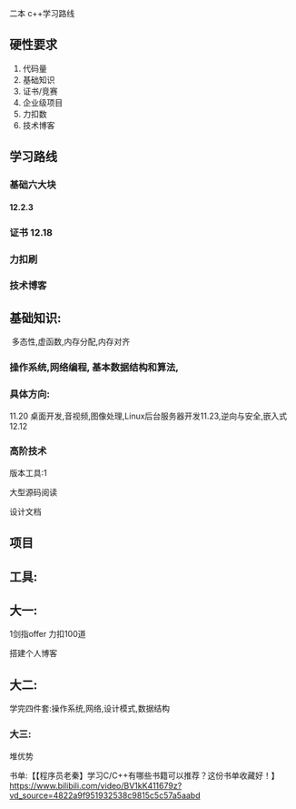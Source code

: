 二本 c++学习路线

## 硬性要求

1. 代码量
2. 基础知识
3. 证书/竞赛
4. 企业级项目
5. 力扣数
6. 技术博客

## 学习路线

### 基础六大块

#### 	12.2.3

### 	证书 12.18

### 	力扣刷

### 	技术博客

## 基础知识:

​	多态性,虚函数,内存分配,内存对齐 

### 	操作系统,网络编程,  基本数据结构和算法,

### 具体方向:

11.20  桌面开发,音视频,图像处理,Linux后台服务器开发11.23,逆向与安全,嵌入式12.12

### 高阶技术

版本工具:1 

大型源码阅读

设计文档

##  项目

## 工具:

## 大一:

1剑指offer 力扣100道

搭建个人博客

## 大二:

 学完四件套:操作系统,网络,设计模式,数据结构

### 大三:

堆优势

书单:【【程序员老秦】学习C/C++有哪些书籍可以推荐？这份书单收藏好！】https://www.bilibili.com/video/BV1kK411679z?vd_source=4822a9f951932538c9815c5c57a5aabd







 

